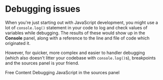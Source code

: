 # Debugging issues

When you're just starting out with JavaScript development, you might use a lot of `console.log()` statement in your code to log and check values of variables while debugging. The results of these would show up in the **Console** panel, along with a reference to the line and file of code which originated it.

However, for quicker, more complex and easier to handler debugging (which also doesn't litter your codebase with `console.log()`s), breakpoints and the sources panel is your friend.

<ResourceGroupTitle>Free Content</ResourceGroupTitle>
<BadgeLink colorScheme='yellow' badgeText='Read' href='https://developer.chrome.com/docs/devtools/javascript/'>Debugging JavaScript in the sources panel</BadgeLink>
